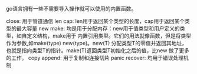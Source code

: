go语言拥有一些不需要导入操作就可以使用的内置函数。

close: 用于管道通信
len cap: len用于返回某个类型的长度，cap用于返回某个类型的最大容量
new make: 均是用于分配内存：new用于值类型和用户定义的类型，如自定义结构，make用于
内置引用类型。它们的用法就像函数，但是将类型作为参数,如make(type) new(type)。new(T)
分配类型T的零值并返回其地址，也就是指向类型T的指针。make(T)返回类型T初始化之后的值，比new
做了更多的工作。
copy append: 用于复制和连接切片
panic recover: 均用于错误处理机制


